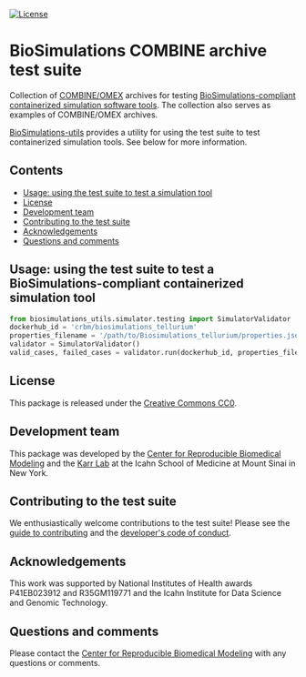 [![License](https://img.shields.io/github/license/KarrLab/Biosimulations_COMBINE_archive_test_suite.svg)](LICENSE)

# BioSimulations COMBINE archive test suite

Collection of [COMBINE/OMEX](http://co.mbine.org/standards/omex) archives for testing [BioSimulations-compliant containerized simulation software tools](https://github.com/reproducible-biomedical-modeling/Biosimulations_SimulatorDockerImageTemplate). The collection also serves as examples of COMBINE/OMEX archives.

[BioSimulations-utils](https://github.com/reproducible-biomedical-modeling/Biosimulations_utils) provides a utility for using the test suite to test containerized simulation tools. See below for more information.

## Contents
* [Usage: using the test suite to test a simulation tool](#usage-using-the-test-suite-to-test-a-biosimulations-compliant-containerized-simulation-tool)
* [License](#license)
* [Development team](#development-team)
* [Contributing to the test suite](#contributing-to-the-test-suite)
* [Acknowledgements](#acknowledgements)
* [Questions and comments](#questions-and-comments)

## Usage: using the test suite to test a BioSimulations-compliant containerized simulation tool
```python
from biosimulations_utils.simulator.testing import SimulatorValidator
dockerhub_id = 'crbm/biosimulations_tellurium'
properties_filename = '/path/to/Biosimulations_tellurium/properties.json'
validator = SimulatorValidator()
valid_cases, failed_cases = validator.run(dockerhub_id, properties_filename)
```

## License
This package is released under the [Creative Commons CC0](LICENSE).

## Development team
This package was developed by the [Center for Reproducible Biomedical Modeling](http://reproduciblebiomodels.org) and the [Karr Lab](https://www.karrlab.org) at the Icahn School of Medicine at Mount Sinai in New York.

## Contributing to the test suite
We enthusiastically welcome contributions to the test suite! Please see the [guide to contributing](CONTRIBUTING.md) and the [developer's code of conduct](CODE_OF_CONDUCT.md).

## Acknowledgements
This work was supported by National Institutes of Health awards P41EB023912 and R35GM119771 and the Icahn Institute for Data Science and Genomic Technology.

## Questions and comments
Please contact the [Center for Reproducible Biomedical Modeling](mailto:info@reproduciblebiomodels.org) with any questions or comments.
